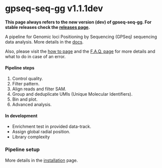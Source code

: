 gpseq-seq-gg v1.1.1dev
===

**This page always refers to the new version (dev) of gpseq-seq-gg. For stable releases check the [releases page](https://github.com/ggirelli/gpseq-seq-gg/releases/).**

A pipeline for Genomic loci Positioning by Sequencing (GPSeq) sequencing data analysis. More details in the [docs](docs/).

Also, please visit the [how to page](docs/how-to/) and the [F.A.Q. page](docs/faq/) for more details and what to do in case of an error.

#### Pipeline steps

1. Control quality.
2. Filter pattern.
3. Align reads and filter SAM.
4. Group and deduplicate UMIs (Unique Molecular Identifiers).
5. Bin and plot.
6. Advanced analysis.

#### In development

* Enrichment test in provided data-track.
* Assign global radial position.
* Library complexity

### Pipeline setup

More details in the [installation](./INSTALL.md) page.

